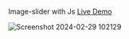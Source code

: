  Image-slider with Js [Live Demo]()

![Screenshot 2024-02-29 102129](https://github.com/Davit2605/Image-slider/assets/125227660/271fb071-200a-48e9-b5fe-364d8bba2d3e)

